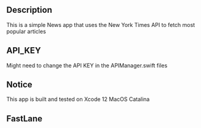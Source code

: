 ## Description
This is a simple News app that uses the New York Times API to fetch most popular articles

## API_KEY
Might need to change the API KEY in the APIManager.swift files

## Notice
This app is built and tested on Xcode 12 MacOS Catalina

## FastLane




